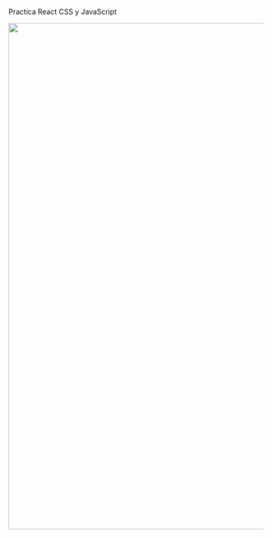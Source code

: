 Practica React CSS y JavaScript

<p align="center">
  <img src="https://i.ibb.co/cwrsnbb/Foto1.png" width="1000">
  
</p>
